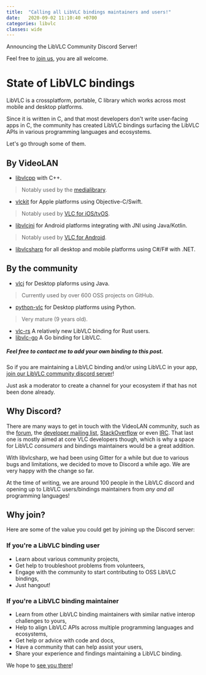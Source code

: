 ```yaml
---
title:  "Calling all LibVLC bindings maintainers and users!"
date:   2020-09-02 11:10:40 +0700
categories: libvlc
classes: wide
---
```

Announcing the LibVLC Community Discord Server!

Feel free to [join us](https://discord.gg/3h3K3JF), you are all welcome.

# State of LibVLC bindings

LibVLC is a crossplatform, portable, C library which works across most mobile and desktop platforms. 

Since it is written in C, and that most developers don't write user-facing apps in C, the community has created LibVLC bindings surfacing the LibVLC APIs in various programming languages and ecosystems.

Let's go through some of them.

## By VideoLAN
- [libvlcpp](https://code.videolan.org/videolan/libvlcpp) with C++.
> Notably used by the [medialibrary](https://code.videolan.org/videolan/medialibrary). 
- [vlckit](https://github.com/videolan/vlckit) for Apple platforms using Objective-C/Swift.
> Notably used by [VLC for iOS/tvOS](https://apps.apple.com/us/app/vlc-for-mobile/id650377962). 
- [libvlcjni](https://code.videolan.org/videolan/vlc-android) for Android platforms integrating with JNI using Java/Kotlin.
> Notably used by [VLC for Android](https://play.google.com/store/apps/details?id=org.videolan.vlc). 
- [libvlcsharp](https://code.videolan.org/videolan/LibVLCSharp) for all desktop and mobile platforms using C#/F# with .NET.

## By the community
- [vlcj](https://github.com/caprica/vlcj) for Desktop plaforms using Java.
> Currently used by over 600 OSS projects on GitHub.
- [python-vlc](https://github.com/oaubert/python-vlc) for Desktop platforms using Python.
> Very mature (9 years old).
- [vlc-rs](https://github.com/garkimasera/vlc-rs) A relatively new LibVLC binding for Rust users.
- [libvlc-go](https://github.com/adrg/libvlc-go) A Go binding for LibVLC.

##### Feel free to contact me to add your own binding to this post.

So if you are maintaining a LibVLC binding and/or using LibVLC in your app, [join our LibVLC community discord server](https://discord.gg/3h3K3JF)!

Just ask a moderator to create a channel for your ecosystem if that has not been done already.

## Why Discord?

There are many ways to get in touch with the VideoLAN community, such as the [forum](https://forum.videolan.org/), the [developer mailing list](https://mailman.videolan.org/listinfo/vlc-devel), [StackOverflow](https://stackoverflow.com/questions/tagged/libvlc) or even [IRC](https://wiki.videolan.org/Contact_VideoLAN/#IRC). That last one is mostly aimed at core VLC developers though, which is why a space for LibVLC _consumers_ and bindings maintainers would be a great addition.

With libvlcsharp, we had been using Gitter for a while but due to various bugs and limitations, we decided to move to Discord a while ago. We are very happy with the change so far.

At the time of writing, we are around 100 people in the LibVLC discord and opening up to LibVLC users/bindings maintainers from _any and all_ programming languages!

## Why join?

Here are some of the value you could get by joining up the Discord server:

### If you're a LibVLC binding user
- Learn about various community projects,
- Get help to troubleshoot problems from volunteers,
- Engage with the community to start contributing to OSS LibVLC bindings,
- Just hangout!

### If you're a LibVLC binding maintainer
- Learn from other LibVLC binding maintainers with similar native interop challenges to yours,
- Help to align LibVLC APIs across multiple programming languages and ecosystems,
- Get help or advice with code and docs,
- Have a community that can help assist your users,
- Share your experience and findings maintaining a LibVLC binding.

We hope to [see you there](https://discord.gg/3h3K3JF)!